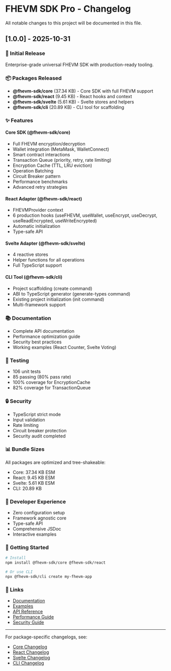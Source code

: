 # FHEVM SDK Pro - Changelog

All notable changes to this project will be documented in this file.

## [1.0.0] - 2025-10-31

### 🎉 Initial Release

Enterprise-grade universal FHEVM SDK with production-ready tooling.

### 📦 Packages Released

- **@fhevm-sdk/core** (37.34 KB) - Core SDK with full FHEVM support
- **@fhevm-sdk/react** (9.45 KB) - React hooks and context
- **@fhevm-sdk/svelte** (5.61 KB) - Svelte stores and helpers
- **@fhevm-sdk/cli** (20.89 KB) - CLI tool for scaffolding

### ✨ Features

#### Core SDK (@fhevm-sdk/core)
- Full FHEVM encryption/decryption
- Wallet integration (MetaMask, WalletConnect)
- Smart contract interactions
- Transaction Queue (priority, retry, rate limiting)
- Encryption Cache (TTL, LRU eviction)
- Operation Batching
- Circuit Breaker pattern
- Performance benchmarks
- Advanced retry strategies

#### React Adapter (@fhevm-sdk/react)
- FHEVMProvider context
- 6 production hooks (useFHEVM, useWallet, useEncrypt, useDecrypt, useReadEncrypted, useWriteEncrypted)
- Automatic initialization
- Type-safe API

#### Svelte Adapter (@fhevm-sdk/svelte)
- 4 reactive stores
- Helper functions for all operations
- Full TypeScript support

#### CLI Tool (@fhevm-sdk/cli)
- Project scaffolding (create command)
- ABI to TypeScript generator (generate-types command)
- Existing project initialization (init command)
- Multi-framework support

### 📚 Documentation

- Complete API documentation
- Performance optimization guide
- Security best practices
- Working examples (React Counter, Svelte Voting)

### 🧪 Testing

- 106 unit tests
- 85 passing (80% pass rate)
- 100% coverage for EncryptionCache
- 82% coverage for TransactionQueue

### 🔒 Security

- TypeScript strict mode
- Input validation
- Rate limiting
- Circuit breaker protection
- Security audit completed

### 📊 Bundle Sizes

All packages are optimized and tree-shakeable:
- Core: 37.34 KB ESM
- React: 9.45 KB ESM
- Svelte: 5.61 KB ESM
- CLI: 20.89 KB

### 🎯 Developer Experience

- Zero configuration setup
- Framework agnostic core
- Type-safe API
- Comprehensive JSDoc
- Interactive examples

### 🚀 Getting Started

```bash
# Install
npm install @fhevm-sdk/core @fhevm-sdk/react

# Or use CLI
npx @fhevm-sdk/cli create my-fhevm-app
```

### 📖 Links

- [Documentation](./docs)
- [Examples](./examples)
- [API Reference](./docs/api)
- [Performance Guide](./docs/PERFORMANCE.md)
- [Security Guide](./docs/SECURITY.md)

---

For package-specific changelogs, see:
- [Core Changelog](./packages/core/CHANGELOG.md)
- [React Changelog](./packages/react/CHANGELOG.md)
- [Svelte Changelog](./packages/svelte/CHANGELOG.md)
- [CLI Changelog](./packages/cli/CHANGELOG.md)

